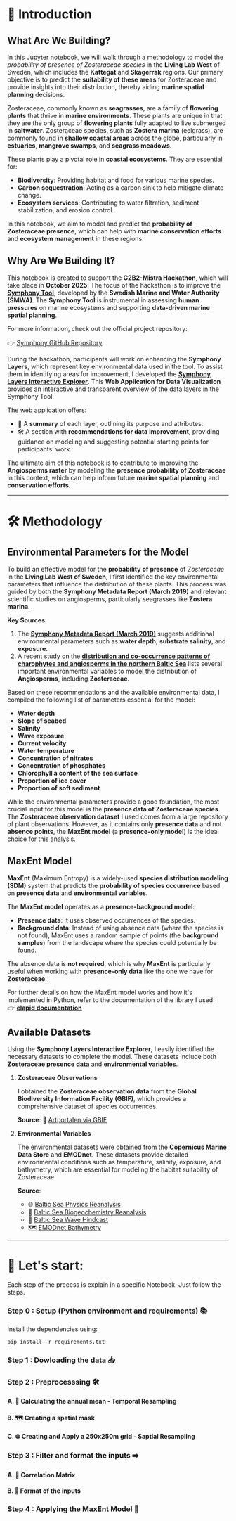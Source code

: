# 🌿 Introduction

## What Are We Building?

In this Jupyter notebook, we will walk through a methodology to model the *probability of presence of Zosteraceae species* in the **Living Lab West** of Sweden, which includes the **Kattegat** and **Skagerrak** regions. Our primary objective is to predict the **suitability of these areas** for Zosteraceae and provide insights into their distribution, thereby aiding **marine spatial planning** decisions.

Zosteraceae, commonly known as **seagrasses**, are a family of **flowering plants** that thrive in **marine environments**. These plants are unique in that they are the only group of **flowering plants** fully adapted to live submerged in **saltwater**. Zosteraceae species, such as **Zostera marina** (eelgrass), are commonly found in **shallow coastal areas** across the globe, particularly in **estuaries**, **mangrove swamps**, and **seagrass meadows**.

These plants play a pivotal role in **coastal ecosystems**. They are essential for:
- **Biodiversity**: Providing habitat and food for various marine species.
- **Carbon sequestration**: Acting as a carbon sink to help mitigate climate change.
- **Ecosystem services**: Contributing to water filtration, sediment stabilization, and erosion control.

In this notebook, we aim to model and predict the **probability of Zosteraceae presence**, which can help with **marine conservation efforts** and **ecosystem management** in these regions.

## Why Are We Building It?

This notebook is created to support the **C2B2-Mistra Hackathon**, which will take place in **October 2025**. The focus of the hackathon is to improve the [**Symphony Tool**](https://www.havochvatten.se/en/eu-and-international/marine-spatial-planning/swedish-marine-spatial-planning/the-marine-spatial-planning-process/development-of-plan-proposals/symphony---a-tool-for-ecosystem-based-marine-spatial-planning.html), developed by the **Swedish Marine and Water Authority (SMWA)**. The **Symphony Tool** is instrumental in assessing **human pressures** on marine ecosystems and supporting **data-driven marine spatial planning**.

For more information, check out the official project repository:

👉 [Symphony GitHub Repository](https://github.com/Mistra-C2B2/MSP-Symphony)

During the hackathon, participants will work on enhancing the **Symphony Layers**, which represent key environmental data used in the tool. To assist them in identifying areas for improvement, I developed the [**Symphony Layers Interactive Explorer**](https://mistra-c2b2-symphony-layers-interactive-explorer-interface.streamlit.app/). This **Web Application for Data Visualization** provides an interactive and transparent overview of the data layers in the Symphony Tool.

The web application offers:
- 📑 A **summary** of each layer, outlining its purpose and attributes.
- 🛠️ A section with **recommendations for data improvement**, providing guidance on modeling and suggesting potential starting points for participants’ work.

The ultimate aim of this notebook is to contribute to improving the **Angiosperms raster** by modeling the **presence probability of Zosteraceae** in this context, which can help inform future **marine spatial planning** and **conservation efforts**.

_____


# 🛠️ Methodology

## Environmental Parameters for the Model

To build an effective model for the **probability of presence** of *Zosteraceae* in the **Living Lab West of Sweden**, I first identified the key environmental parameters that influence the distribution of these plants. This process was guided by both the **Symphony Metadata Report (March 2019)** and relevant scientific studies on angiosperms, particularly seagrasses like **Zostera marina**.

**Key Sources**:
1. The **[Symphony Metadata Report (March 2019)](https://github.com/Mistra-C2B2/Symphony-Layers-Interactive-Explorer/blob/main/Symphony%20Metadata%20March%202019.pdf)** suggests additional environmental parameters such as **water depth**, **substrate salinity**, and **exposure**.
2. A recent study on the **[distribution and co-occurrence patterns of charophytes and angiosperms in the northern Baltic Sea](https://www.nature.com/articles/s41598-023-47176-8)** lists several important environmental variables to model the distribution of **Angiosperms**, including **Zosteraceae**.

Based on these recommendations and the available environmental data, I compiled the following list of parameters essential for the model:

- **Water depth**
- **Slope of seabed**
- **Salinity**
- **Wave exposure**
- **Current velocity**
- **Water temperature**
- **Concentration of nitrates**
- **Concentration of phosphates**
- **Chlorophyll a content of the sea surface**
- **Proportion of ice cover**
- **Proportion of soft sediment**

While the environmental parameters provide a good foundation, the most crucial input for this model is the **presence data of Zosteraceae species**. The **Zosteraceae observation dataset** I used comes from a large repository of plant observations. However, as it contains only **presence data** and not **absence points**, the **MaxEnt model** (a **presence-only model**) is the ideal choice for this analysis.


## MaxEnt Model

**MaxEnt** (Maximum Entropy) is a widely-used **species distribution modeling (SDM)** system that predicts the **probability of species occurrence** based on **presence data** and **environmental variables**. 

The **MaxEnt model** operates as a **presence-background model**:
- **Presence data**: It uses observed occurrences of the species.
- **Background data**: Instead of using absence data (where the species is not found), MaxEnt uses a random sample of points (the **background samples**) from the landscape where the species could potentially be found. 

The absence data is **not required**, which is why **MaxEnt** is particularly useful when working with **presence-only data** like the one we have for **Zosteraceae**.

For further details on how the MaxEnt model works and how it's implemented in Python, refer to the documentation of the library I used:  
👉 [**elapid documentation**](https://earth-chris.github.io/elapid/sdm/maxent/)


## Available Datasets

Using the **Symphony Layers Interactive Explorer**, I easily identified the necessary datasets to complete the model. These datasets include both **Zosteraceae presence data** and **environmental variables**.

1. **Zosteraceae Observations**

   I obtained the **Zosteraceae observation data** from the **Global Biodiversity Information Facility (GBIF)**, which provides a comprehensive dataset of species occurrences.

   **Source**: 🌱 [Artportalen via GBIF](https://www.gbif.org/dataset/38b4c89f-584c-41bb-bd8f-cd1def33e92f)

2. **Environmental Variables**

   The environmental datasets were obtained from the **Copernicus Marine Data Store** and **EMODnet**. These datasets provide detailed environmental conditions such as temperature, salinity, exposure, and bathymetry, which are essential for modeling the habitat suitability of Zosteraceae.

   **Source**:  
   - 🌐 [Baltic Sea Physics Reanalysis](https://data.marine.copernicus.eu/product/BALTICSEA_MULTIYEAR_PHY_003_011/description)  
   - 🧪 [Baltic Sea Biogeochemistry Reanalysis](https://data.marine.copernicus.eu/product/BALTICSEA_MULTIYEAR_BGC_003_012/description)  
   - 🌊 [Baltic Sea Wave Hindcast](https://data.marine.copernicus.eu/product/BALTICSEA_MULTIYEAR_WAV_003_015/description)  
   - 🗺️ [EMODnet Bathymetry](https://emodnet.ec.europa.eu/en/bathymetry)

   
_____

# 🚀 Let's start:

Each step of the precess is explain in a specific Notebook. Just follow the steps.

### **Step 0** : Setup (Python environment and requirements) 📚

Install the dependencies using:

`pip install -r requirements.txt`


### **Step 1** : Dowloading the data 📥


### **Step 2** : Preprocesssing 🛠️

#### A. 📅 Calculating the annual mean - Temporal Resampling

#### B. 🗺️ Creating a spatial mask

#### C. 🌐 Creating and Apply a 250x250m grid - Saptial Resampling

### **Step 3** : Filter and format the inputs ➡️

#### A. 🔢 Correlation Matrix

#### B. 📄 Format of the inputs

### **Step 4** : Applying the MaxEnt Model 🚀
